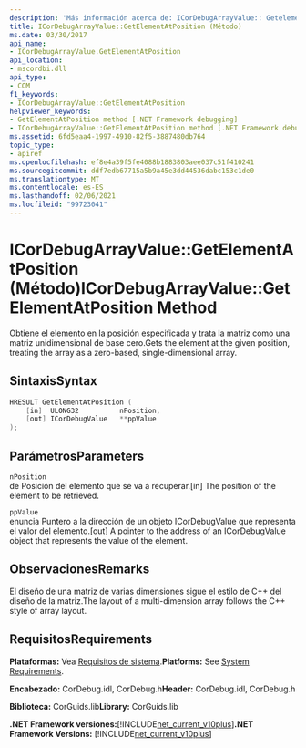 ```yaml
---
description: 'Más información acerca de: ICorDebugArrayValue:: Getelementatposition ((método)'
title: ICorDebugArrayValue::GetElementAtPosition (Método)
ms.date: 03/30/2017
api_name:
- ICorDebugArrayValue.GetElementAtPosition
api_location:
- mscordbi.dll
api_type:
- COM
f1_keywords:
- ICorDebugArrayValue::GetElementAtPosition
helpviewer_keywords:
- GetElementAtPosition method [.NET Framework debugging]
- ICorDebugArrayValue::GetElementAtPosition method [.NET Framework debugging]
ms.assetid: 6fd5eaa4-1997-4910-82f5-3887480db764
topic_type:
- apiref
ms.openlocfilehash: ef8e4a39f5fe4088b1883803aee037c51f410241
ms.sourcegitcommit: ddf7edb67715a5b9a45e3dd44536dabc153c1de0
ms.translationtype: MT
ms.contentlocale: es-ES
ms.lasthandoff: 02/06/2021
ms.locfileid: "99723041"
---
```

# <a name="icordebugarrayvaluegetelementatposition-method"></a><span data-ttu-id="512a8-103">ICorDebugArrayValue::GetElementAtPosition (Método)</span><span class="sxs-lookup"><span data-stu-id="512a8-103">ICorDebugArrayValue::GetElementAtPosition Method</span></span>

<span data-ttu-id="512a8-104">Obtiene el elemento en la posición especificada y trata la matriz como una matriz unidimensional de base cero.</span><span class="sxs-lookup"><span data-stu-id="512a8-104">Gets the element at the given position, treating the array as a zero-based, single-dimensional array.</span></span>  
  
## <a name="syntax"></a><span data-ttu-id="512a8-105">Sintaxis</span><span class="sxs-lookup"><span data-stu-id="512a8-105">Syntax</span></span>  
  
```cpp  
HRESULT GetElementAtPosition (  
    [in]  ULONG32          nPosition,  
    [out] ICorDebugValue   **ppValue  
);  
```  
  
## <a name="parameters"></a><span data-ttu-id="512a8-106">Parámetros</span><span class="sxs-lookup"><span data-stu-id="512a8-106">Parameters</span></span>  

 `nPosition`  
 <span data-ttu-id="512a8-107">de Posición del elemento que se va a recuperar.</span><span class="sxs-lookup"><span data-stu-id="512a8-107">[in] The position of the element to be retrieved.</span></span>  
  
 `ppValue`  
 <span data-ttu-id="512a8-108">enuncia Puntero a la dirección de un objeto ICorDebugValue que representa el valor del elemento.</span><span class="sxs-lookup"><span data-stu-id="512a8-108">[out] A pointer to the address of an ICorDebugValue object that represents the value of the element.</span></span>  
  
## <a name="remarks"></a><span data-ttu-id="512a8-109">Observaciones</span><span class="sxs-lookup"><span data-stu-id="512a8-109">Remarks</span></span>  

 <span data-ttu-id="512a8-110">El diseño de una matriz de varias dimensiones sigue el estilo de C++ del diseño de la matriz.</span><span class="sxs-lookup"><span data-stu-id="512a8-110">The layout of a multi-dimension array follows the C++ style of array layout.</span></span>  
  
## <a name="requirements"></a><span data-ttu-id="512a8-111">Requisitos</span><span class="sxs-lookup"><span data-stu-id="512a8-111">Requirements</span></span>  

 <span data-ttu-id="512a8-112">**Plataformas:** Vea [Requisitos de sistema](../../get-started/system-requirements.md).</span><span class="sxs-lookup"><span data-stu-id="512a8-112">**Platforms:** See [System Requirements](../../get-started/system-requirements.md).</span></span>  
  
 <span data-ttu-id="512a8-113">**Encabezado:** CorDebug.idl, CorDebug.h</span><span class="sxs-lookup"><span data-stu-id="512a8-113">**Header:** CorDebug.idl, CorDebug.h</span></span>  
  
 <span data-ttu-id="512a8-114">**Biblioteca:** CorGuids.lib</span><span class="sxs-lookup"><span data-stu-id="512a8-114">**Library:** CorGuids.lib</span></span>  
  
 <span data-ttu-id="512a8-115">**.NET Framework versiones:**[!INCLUDE[net_current_v10plus](../../../../includes/net-current-v10plus-md.md)]</span><span class="sxs-lookup"><span data-stu-id="512a8-115">**.NET Framework Versions:** [!INCLUDE[net_current_v10plus](../../../../includes/net-current-v10plus-md.md)]</span></span>
